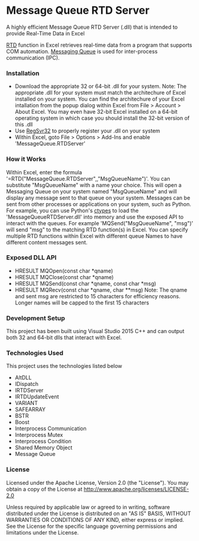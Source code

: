 # Message Queue RTD Server
A highly efficient Message Queue RTD Server (.dll) that is intended to provide Real-Time Data in Excel

[RTD] function in Excel retrieves real-time data from a program that supports COM automation.
[Messaging Queue] is used for inter-process communication (IPC).


### Installation
- Download the appropriate 32 or 64-bit .dll for your system.  Note:  The appropriate .dll for your system must match the architechure of Excel installed on your system.  You can find the architechure of your Excel intallation from the popup dialog within Excel from File > Account > About Excel.  You may even have 32-bit Excel installed on a 64-bit operating system in which case you should install the 32-bit version of this .dll
- Use [RegSvr32] to properly register your .dll on your system
- Within Excel, goto File > Options > Add-Ins and enable 'MessageQueue.RTDServer'


### How it Works
Within Excel, enter the formula '=RTD("MessageQueue.RTDServer",,"MsgQueueName")'.  You can substitute "MsgQueueName" with a name your choice.  This will open a Messaging Queue on your system named "MsgQueueName" and will display any message sent to that queue on your system.  Messages can be sent from other processes or applications on your system, such as Python.  For example, you can use Python's [ctypes] to load the 'MessageQueueRTDServer.dll' into memory and use the exposed API to interact with the queues.  For example 'MQSend("MsgQueueName", "msg")' will send "msg" to the matching RTD function(s) in Excel.  You can specify multiple RTD functions within Excel with different queue Names to have different content messages sent. 


### Exposed DLL API
- HRESULT MQOpen(const char *qname)
- HRESULT MQClose(const char *qname)
- HRESULT MQSend(const char *qname, const char \*msg)
- HRESULT MQRecv(const char *qname, char \*\*msg)
Note:  The qname and sent msg are restricted to 15 characters for efficiency reasons.  Longer names will be capped to the first 15 characters


### Development Setup
This project has been built using Visual Studio 2015 C++ and can output both 32 and 64-bit dlls that interact with Excel.


### Technologies Used
This project uses the technologies listed below
- AltDLL
- IDispatch
- IRTDServer
- IRTDUpdateEvent
- VARIANT
- SAFEARRAY
- BSTR
- Boost
- Interprocess Communication
- Interprocess Mutex
- Interprocess Condition
- Shared Memory Object
- Message Queue


### License
Licensed under the Apache License, Version 2.0 (the "License"). You may obtain a copy of the License at
  http://www.apache.org/licenses/LICENSE-2.0

Unless required by applicable law or agreed to in writing, software distributed under the License is distributed on an "AS IS" BASIS, WITHOUT WARRANTIES OR CONDITIONS OF ANY KIND, either express or implied.  See the License for the specific language governing permissions and limitations under the License.


[//]: # (These are reference links used in the body of this note and get stripped out when the markdown processor does its job. There is no need to format nicely because it shouldn't be seen. Thanks SO - http://stackoverflow.com/questions/4823468/store-comments-in-markdown-syntax)

   [RTD]: <https://support.office.com/en-us/article/RTD-function-e0cc001a-56f0-470a-9b19-9455dc0eb593>
   [Messaging Queue]: <https://en.wikipedia.org/wiki/Message_queue>
   [RegSvr32]: <https://support.microsoft.com/en-us/kb/249873>
   [ctypes]: <https://docs.python.org/2/library/ctypes.html>
